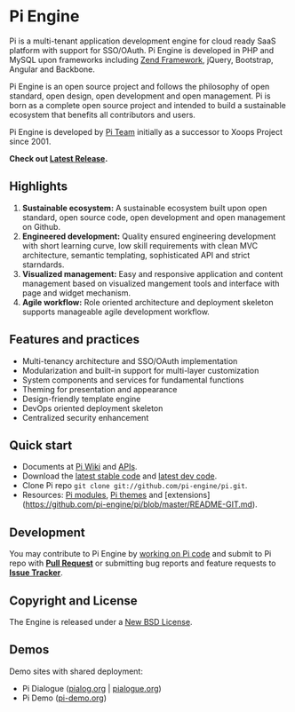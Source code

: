 Pi Engine
=================

Pi is a multi-tenant application development engine for cloud ready SaaS platform with support for SSO/OAuth.
Pi Engine is developed in PHP and MySQL upon frameworks including [Zend Framework](https://github.com/zendframework/zf2), jQuery, Bootstrap, Angular and Backbone.

Pi Engine is an open source project and follows the philosophy of open standard, open design, open development and open management. Pi is born as a complete open source project and intended to build a sustainable ecosystem that benefits all contributors and users.

Pi Engine is developed by [Pi Team](https://github.com/pi-engine/pi/wiki/Pi-Team) initially as a successor to Xoops Project since 2001.

**Check out [Latest Release](https://github.com/pi-engine/pi/blob/master/doc/releasenotes.md).**


Highlights
-------------
1. **Sustainable ecosystem:** A sustainable ecosystem built upon open standard, open source code, open development and open management on Github.
2. **Engineered development:** Quality ensured engineering development with short learning curve, low skill requirements with clean MVC architecture, semantic templating, sophisticated API and strict starndards.
3. **Visualized management:** Easy and responsive application and content management based on visualized mangement tools and interface with page and widget mechanism.
4. **Agile workflow:** Role oriented architecture and deployment skeleton supports manageable agile development workflow.


Features and practices
----------------------
* Multi-tenancy architecture and SSO/OAuth implementation
* Modularization and built-in support for multi-layer customization
* System components and services for fundamental functions
* Theming for presentation and appearance
* Design-friendly template engine
* DevOps oriented deployment skeleton
* Centralized security enhancement


Quick start
-----------
* Documents at [Pi Wiki](https://github.com/pi-engine/pi/wiki) and [APIs](http://api.pialog.org).
* Download the [latest stable code](https://github.com/pi-engine/pi/zipball/master) and [latest dev code](https://github.com/pi-engine/pi/zipball/develop).
* Clone Pi repo `git clone git://github.com/pi-engine/pi.git`.
* Resources: [Pi modules](https://github.com/pi-module), [Pi themes](https://github.com/pi-theme) and [extensions] (https://github.com/pi-engine/pi/blob/master/README-GIT.md).


Development
----------

You may contribute to Pi Engine by [working on Pi code](https://github.com/pi-engine/pi/blob/master/README-GIT.md) and submit to Pi repo with **[Pull Request](https://help.github.com/articles/using-pull-requests)** or submitting bug reports and feature requests to **[Issue Tracker](https://github.com/pi-engine/pi/issues)**.


Copyright and License
---------------------

The Engine is released under a [New BSD License](https://github.com/pi-engine/pi/blob/master/doc/license.txt).


Demos
-----
Demo sites with shared deployment: 
* Pi Dialogue ([pialog.org](http://pialog.org) | [pialogue.org](http://pialogue.org))
* Pi Demo ([pi-demo.org](http://pi-demo.org))
